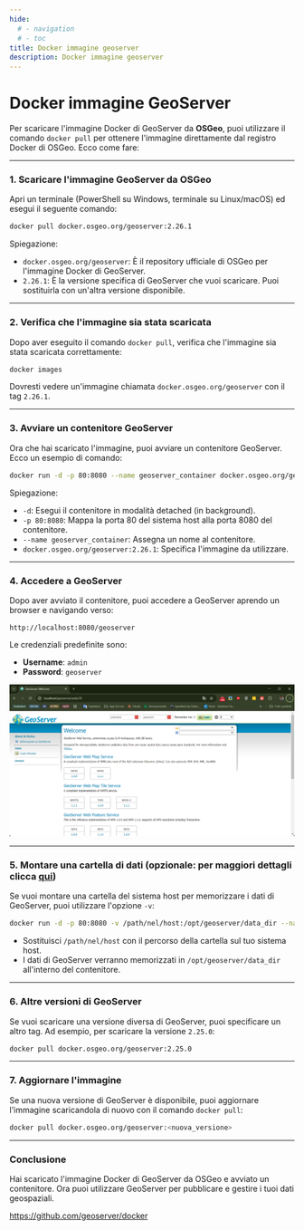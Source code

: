 ```yaml
---
hide:
  # - navigation
  # - toc
title: Docker immagine geoserver
description: Docker immagine geoserver
---
```


# Docker immagine GeoServer

Per scaricare l'immagine Docker di GeoServer da **OSGeo**, puoi utilizzare il comando `docker pull` per ottenere l'immagine direttamente dal registro Docker di OSGeo. Ecco come fare:

---

### **1. Scaricare l'immagine GeoServer da OSGeo**
Apri un terminale (PowerShell su Windows, terminale su Linux/macOS) ed esegui il seguente comando:

```bash
docker pull docker.osgeo.org/geoserver:2.26.1
```

Spiegazione:
- `docker.osgeo.org/geoserver`: È il repository ufficiale di OSGeo per l'immagine Docker di GeoServer.
- `2.26.1`: È la versione specifica di GeoServer che vuoi scaricare. Puoi sostituirla con un'altra versione disponibile.

---

### **2. Verifica che l'immagine sia stata scaricata**
Dopo aver eseguito il comando `docker pull`, verifica che l'immagine sia stata scaricata correttamente:

```bash
docker images
```

Dovresti vedere un'immagine chiamata `docker.osgeo.org/geoserver` con il tag `2.26.1`.

---

### **3. Avviare un contenitore GeoServer**
Ora che hai scaricato l'immagine, puoi avviare un contenitore GeoServer. Ecco un esempio di comando:

```bash
docker run -d -p 80:8080 --name geoserver_container docker.osgeo.org/geoserver:2.26.1
```

Spiegazione:

- `-d`: Esegui il contenitore in modalità detached (in background).
- `-p 80:8080`: Mappa la porta 80 del sistema host alla porta 8080 del contenitore.
- `--name geoserver_container`: Assegna un nome al contenitore.
- `docker.osgeo.org/geoserver:2.26.1`: Specifica l'immagine da utilizzare.

---

### **4. Accedere a GeoServer**
Dopo aver avviato il contenitore, puoi accedere a GeoServer aprendo un browser e navigando verso:
```
http://localhost:8080/geoserver
```

Le credenziali predefinite sono:

- **Username**: `admin`
- **Password**: `geoserver`


![](../../imgs/2025-01-17_19h45_51.png)

---

### **5. Montare una cartella di dati (opzionale: per maggiori dettagli clicca [qui](montare_cartella_locale.md))**
Se vuoi montare una cartella del sistema host per memorizzare i dati di GeoServer, puoi utilizzare l'opzione `-v`:

```bash
docker run -d -p 80:8080 -v /path/nel/host:/opt/geoserver/data_dir --name geoserver_container docker.osgeo.org/geoserver:2.26.1
```

- Sostituisci `/path/nel/host` con il percorso della cartella sul tuo sistema host.
- I dati di GeoServer verranno memorizzati in `/opt/geoserver/data_dir` all'interno del contenitore.

---

### **6. Altre versioni di GeoServer**
Se vuoi scaricare una versione diversa di GeoServer, puoi specificare un altro tag. Ad esempio, per scaricare la versione `2.25.0`:

```bash
docker pull docker.osgeo.org/geoserver:2.25.0
```

---

### **7. Aggiornare l'immagine**
Se una nuova versione di GeoServer è disponibile, puoi aggiornare l'immagine scaricandola di nuovo con il comando `docker pull`:

```bash
docker pull docker.osgeo.org/geoserver:<nuova_versione>
```

---

### **Conclusione**
Hai scaricato l'immagine Docker di GeoServer da OSGeo e avviato un contenitore. Ora puoi utilizzare GeoServer per pubblicare e gestire i tuoi dati geospaziali.

<https://github.com/geoserver/docker>